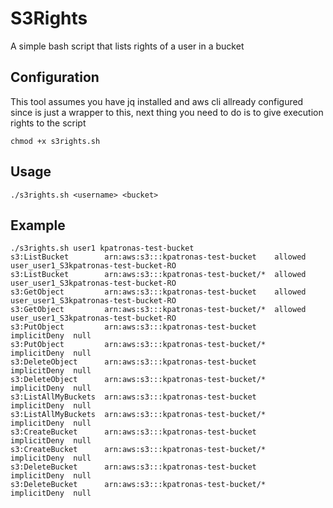 # S3Rights
A simple bash script that lists rights of a user in a bucket

## Configuration

This tool assumes you have jq installed and aws cli allready configured since is just a wrapper to this, 
next thing you need to do is to give execution rights to the script
```
chmod +x s3rights.sh
```

## Usage
```
./s3rights.sh <username> <bucket>
```

## Example
```
./s3rights.sh user1 kpatronas-test-bucket
s3:ListBucket        arn:aws:s3:::kpatronas-test-bucket    allowed       user_user1_S3kpatronas-test-bucket-RO
s3:ListBucket        arn:aws:s3:::kpatronas-test-bucket/*  allowed       user_user1_S3kpatronas-test-bucket-RO
s3:GetObject         arn:aws:s3:::kpatronas-test-bucket    allowed       user_user1_S3kpatronas-test-bucket-RO
s3:GetObject         arn:aws:s3:::kpatronas-test-bucket/*  allowed       user_user1_S3kpatronas-test-bucket-RO
s3:PutObject         arn:aws:s3:::kpatronas-test-bucket    implicitDeny  null
s3:PutObject         arn:aws:s3:::kpatronas-test-bucket/*  implicitDeny  null
s3:DeleteObject      arn:aws:s3:::kpatronas-test-bucket    implicitDeny  null
s3:DeleteObject      arn:aws:s3:::kpatronas-test-bucket/*  implicitDeny  null
s3:ListAllMyBuckets  arn:aws:s3:::kpatronas-test-bucket    implicitDeny  null
s3:ListAllMyBuckets  arn:aws:s3:::kpatronas-test-bucket/*  implicitDeny  null
s3:CreateBucket      arn:aws:s3:::kpatronas-test-bucket    implicitDeny  null
s3:CreateBucket      arn:aws:s3:::kpatronas-test-bucket/*  implicitDeny  null
s3:DeleteBucket      arn:aws:s3:::kpatronas-test-bucket    implicitDeny  null
s3:DeleteBucket      arn:aws:s3:::kpatronas-test-bucket/*  implicitDeny  null
```
